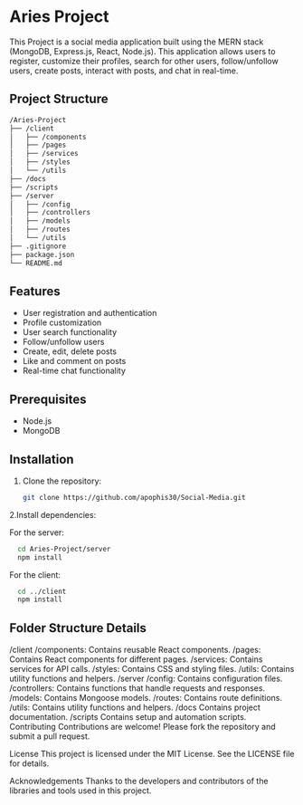 # Aries Project

This Project is a social media application built using the MERN stack (MongoDB, Express.js, React, Node.js). This application allows users to register, customize their profiles, search for other users, follow/unfollow users, create posts, interact with posts, and chat in real-time.

## Project Structure
```sh
/Aries-Project
├── /client
│   ├── /components
│   ├── /pages
│   ├── /services
│   ├── /styles
│   └── /utils
├── /docs
├── /scripts
├── /server
│   ├── /config
│   ├── /controllers
│   ├── /models
│   ├── /routes
│   └── /utils
├── .gitignore
├── package.json
└── README.md
```

## Features

- User registration and authentication
- Profile customization
- User search functionality
- Follow/unfollow users
- Create, edit, delete posts
- Like and comment on posts
- Real-time chat functionality

## Prerequisites

- Node.js
- MongoDB

## Installation

1. Clone the repository:
   ```sh
   git clone https://github.com/apophis30/Social-Media.git
   ```
2.Install dependencies:

  For the server:
  ```sh
    cd Aries-Project/server
    npm install
   ```
  For the client:
  ```sh
    cd ../client
    npm install
```

## Folder Structure Details
/client
/components: Contains reusable React components.
/pages: Contains React components for different pages.
/services: Contains services for API calls.
/styles: Contains CSS and styling files.
/utils: Contains utility functions and helpers.
/server
/config: Contains configuration files.
/controllers: Contains functions that handle requests and responses.
/models: Contains Mongoose models.
/routes: Contains route definitions.
/utils: Contains utility functions and helpers.
/docs
Contains project documentation.
/scripts
Contains setup and automation scripts.
Contributing
Contributions are welcome! Please fork the repository and submit a pull request.

License
This project is licensed under the MIT License. See the LICENSE file for details.

Acknowledgements
Thanks to the developers and contributors of the libraries and tools used in this project.



